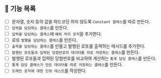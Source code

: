 ## 📜 기능 목록

- [ ] 문자열, 숫자 등의 값을 하드코딩 하지 않도록 `Constant 클래스`를 따로 만든다.
- [ ] `입력을 담당하는 클래스`를 만든다.
- [ ] `입력을 담당하는 클래스`에 `예외 처리 로직`을 추가한다.
- [ ] 로또 `발행을 담당하는 클래스`를 만든다.
- [ ] `출력을 담당하는 클래스`를 만들고 발행된 로또를 출력하는 메서드를 추가한다.
- [ ] `발행된 로또들과 입력된 당첨번호의 데이터를 따로 저장하는 클래스`를 만든다.
- [ ] 발행된 로또들과 입력된 당첨번호를 비교하여 계산하는 `통계 담당 클래스`를 만든다.
- [ ] `통계 담당 클래스가 만든 데이터를 따로 저장하는 클래스`를 만든다.
- [ ] `도메인 로직에 대한 단위 테스트`를 작성한다.